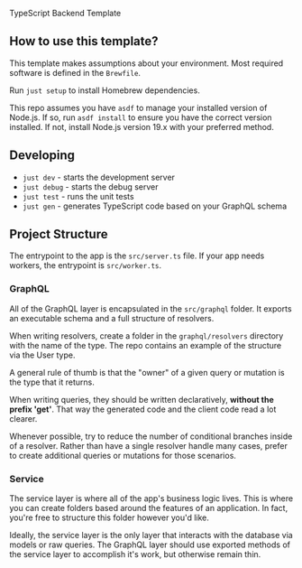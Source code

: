 TypeScript Backend Template

## How to use this template?

This template makes assumptions about your environment. Most required software is defined in the `Brewfile`.

Run `just setup` to install Homebrew dependencies.

This repo assumes you have `asdf` to manage your installed version of Node.js. If so, run `asdf install` to ensure you have the correct version installed. If not, install Node.js version 19.x with your preferred method.

## Developing

- `just dev` - starts the development server
- `just debug` - starts the debug server
- `just test` - runs the unit tests
- `just gen` - generates TypeScript code based on your GraphQL schema

## Project Structure

The entrypoint to the app is the `src/server.ts` file. If your app needs workers, the entrypoint is `src/worker.ts`.

### GraphQL

All of the GraphQL layer is encapsulated in the `src/graphql` folder. It exports an executable schema and a full structure of resolvers.

When writing resolvers, create a folder in the `graphql/resolvers` directory with the name of the type. The repo contains an example of the structure via the User type.

A general rule of thumb is that the "owner" of a given query or mutation is the type that it returns.

When writing queries, they should be written declaratively, **without the prefix 'get'**. That way the generated code and the client code read a lot clearer.

Whenever possible, try to reduce the number of conditional branches inside of a resolver. Rather than have a single resolver handle many cases, prefer to create additional queries or mutations for those scenarios.

### Service

The service layer is where all of the app's business logic lives. This is where you can create folders based around the features of an application. In fact, you're free to structure this folder however you'd like.

Ideally, the service layer is the only layer that interacts with the database via models or raw queries. The GraphQL layer should use exported methods of the service layer to accomplish it's work, but otherwise remain thin.
